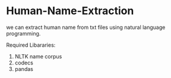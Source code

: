 # Human-Name-Extraction
we can extract human name from txt files using natural language programming.

Required Libararies:

1. NLTK name corpus
2. codecs
3. pandas
